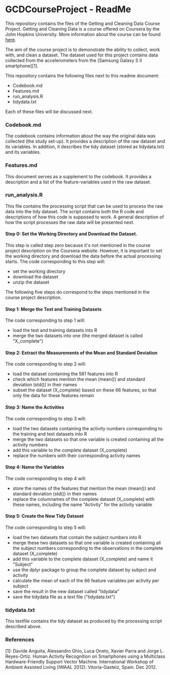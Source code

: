GCDCourseProject - ReadMe
================

This repository contains the files of the Getting and Cleaning Data Course Project. Getting and Cleaning Data is a course offered on Coursera by the John Hopkins University. More information about the course can be found [here](https://www.coursera.org/course/getdata). 

The aim of the course project is to demonstrate the ability to collect, work with, and clean a dataset. The dataset used for this project contains data collected from the accelerometers from the [Samsung Galaxy S II smartphone][1]. 

This repository contains the following files next to this readme document:

- Codebook.md
- Features.md
- run_analysis.R
- tidydata.txt

Each of these files will be discussed next.

### Codebook.md
The codebook contains information about the way the original data was collected (the study set-up). It provides a description of the raw dataset and its variables. In addition, it describes the tidy dataset (stored as tidydata.txt) and its variables.

### Features.md
This document serves as a supplement to the codebook. It provides a description and a list of the feature-variables used in the raw dataset. 

### run_analysis.R
This file contains the processing script that can be used to process the raw data into the tidy dataset. The script contains both the R code and descriptions of how this code is supposed to work. A general description of how the script processes the raw data will be presented next.

#### Step 0: Set the Working Directory and Download the Dataset. 
This step is called step zero because it's not mentioned in the course project description on the Coursera website. However, it is important to set the working directory and download the data before the actual processing starts. The code corresponding to this step will:

- set the working directory
- download the dataset
- unzip the dataset

The following five steps do correspond to the steps mentioned in the course project description.

#### Step 1: Merge the Test and Training Datasets
The code corresponding to step 1 will:

- load the test and training datasets into R
- merge the two datasets into one (the merged dataset is called "X_complete")

#### Step 2: Extract the Measurements of the Mean and Standard Deviation
The code corresponding to step 2 will:

- load the dataset containing the 561 features into R
- check which features mention the mean (mean()) and standard deviation (std()) in their names
- subset the dataset (X_complete) based on these 66 features, so that only the data for these features remain

#### Step 3: Name the Activities
The code corresponding to step 3 will:

- load the two datasets containing the activity numbers corresponding to the training and test datasets into R
- merge the two datasets so that one variable is created containing all the activity numbers
- add this variable to the complete dataset (X_complete)
- replace the numbers with their corresponding activity names

#### Step 4: Name the Variables
The code corresponding to step 4 will:

- store the names of the features that mention the mean (mean()) and standard deviation (std()) in their names
- replace the columnames of the complete dataset (X_complete) with these names, including the name "Activity" for the activity variable

#### Step 5: Create the New Tidy Dataset
The code corresponding to step 5 will:

- load the two datasets that contain the subject numbers into R
- merge these two datasets so that one variable is created containing all the subject numbers corresponding to the observations in the complete dataset (X_complete)
- add this variable to the complete dataset (X_complete) and name it "Subject"
- use the dplyr package to group the complete dataset by subject and activity
- calculate the mean of each of the 66 feature variables per activity per subject
- save the result in the new dataset called "tidydata"
- save the tidydata file as a text file ("tidydata.txt")

### tidydata.txt
This textfile contains the tidy dataset as produced by the processing script described above. 

### References
[1]: Davide Anguita, Alessandro Ghio, Luca Oneto, Xavier Parra and Jorge L. Reyes-Ortiz. Human Activity Recognition on Smartphones using a Multiclass Hardware-Friendly Support Vector Machine. International Workshop of Ambient Assisted Living (IWAAL 2012). Vitoria-Gasteiz, Spain. Dec 2012.
